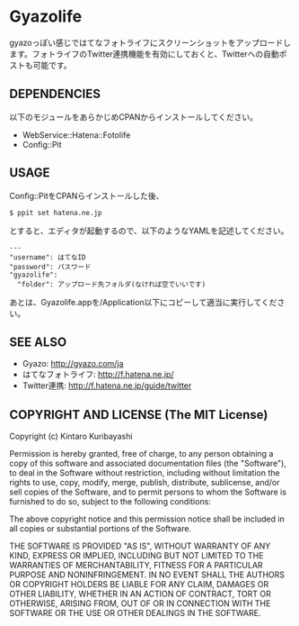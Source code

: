 # Gyazolife

gyazoっぽい感じではてなフォトライフにスクリーンショットをアップロードします。フォトライフのTwitter連携機能を有効にしておくと、Twitterへの自動ポストも可能です。

## DEPENDENCIES

以下のモジュールをあらかじめCPANからインストールしてください。

- WebService::Hatena::Fotolife
- Config::Pit

## USAGE

Config::PitをCPANらインストールした後、

    $ ppit set hatena.ne.jp

とすると、エディタが起動するので、以下のようなYAMLを記述してください。

    ---
    "username": はてなID
    "password": パスワード
    "gyazolife":
      "folder": アップロード先フォルダ(なければ空でいいです)

あとは、Gyazolife.appを/Application以下にコピーして適当に実行してください。

## SEE ALSO

- Gyazo: http://gyazo.com/ja
- はてなフォトライフ: http://f.hatena.ne.jp/
- Twitter連携: http://f.hatena.ne.jp/guide/twitter

## COPYRIGHT AND LICENSE (The MIT License)

Copyright (c) Kintaro Kuribayashi

Permission is hereby granted, free of charge, to any person obtaining a copy of this software and associated documentation files (the "Software"), to deal in the Software without restriction, including without limitation the rights to use, copy, modify, merge, publish, distribute, sublicense, and/or sell copies of the Software, and to permit persons to whom the Software is furnished to do so, subject to the following conditions:

The above copyright notice and this permission notice shall be included in all copies or substantial portions of the Software.

THE SOFTWARE IS PROVIDED "AS IS", WITHOUT WARRANTY OF ANY KIND, EXPRESS OR IMPLIED, INCLUDING BUT NOT LIMITED TO THE WARRANTIES OF MERCHANTABILITY, FITNESS FOR A PARTICULAR PURPOSE AND NONINFRINGEMENT. IN NO EVENT SHALL THE AUTHORS OR COPYRIGHT HOLDERS BE LIABLE FOR ANY CLAIM, DAMAGES OR OTHER LIABILITY, WHETHER IN AN ACTION OF CONTRACT, TORT OR OTHERWISE, ARISING FROM, OUT OF OR IN CONNECTION WITH THE SOFTWARE OR THE USE OR OTHER DEALINGS IN THE SOFTWARE.
